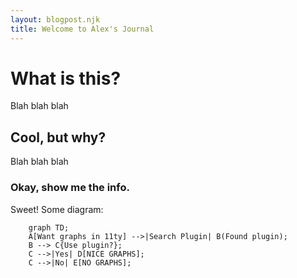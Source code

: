 ```yaml
---
layout: blogpost.njk
title: Welcome to Alex's Journal
---
```


# What is this?

Blah blah blah

## Cool, but why?

Blah blah blah

### Okay, show me the info.

Sweet!
Some diagram:

```mermaid
	graph TD;
	A[Want graphs in 11ty] -->|Search Plugin| B(Found plugin);
	B --> C{Use plugin?};
	C -->|Yes| D[NICE GRAPHS];
	C -->|No| E[NO GRAPHS];
```